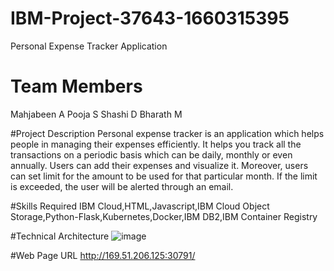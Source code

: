 # IBM-Project-37643-1660315395

Personal Expense Tracker Application

# Team Members
Mahjabeen A
Pooja S
Shashi D
Bharath M

#Project Description
Personal expense tracker is an application which helps people in managing their expenses efficiently. It helps you track all the transactions on a periodic basis which can be daily, monthly or even annually. Users can add their expenses and visualize it. Moreover, users can set limit for the amount to be used for that particular month. If the limit is exceeded, the user will be alerted through an email.

#Skills Required
IBM Cloud,HTML,Javascript,IBM Cloud Object Storage,Python-Flask,Kubernetes,Docker,IBM DB2,IBM Container Registry

#Technical Architecture
![image](https://user-images.githubusercontent.com/67089560/204094143-d8fb09ff-3663-4214-b0e8-e59dcae681a7.png)

#Web Page URL
http://169.51.206.125:30791/
